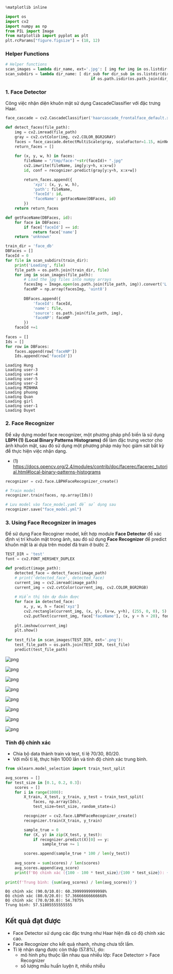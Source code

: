 

```python
%matplotlib inline

import os
import cv2
import numpy as np
from PIL import Image
from matplotlib import pyplot as plt
plt.rcParams["figure.figsize"] = (18, 12)
```

### Helper Functions


```python
# Helper functions
scan_images = lambda dir_name, ext='.jpg': [ img for img in os.listdir(dir_name) if img.endswith(ext) ]
scan_subdirs = lambda dir_name: [ dir_sub for dir_sub in os.listdir(dir_name) 
                                     if os.path.isdir(os.path.join(dir_name, dir_sub)) ]

```

### 1. Face Detector

Công việc nhận diện khuôn mặt sử dụng CascadeClassifier với đặc trưng Haar.


```python
face_cascade = cv2.CascadeClassifier('haarcascade_frontalface_default.xml')
```


```python
def detect_faces(file_path):
    img = cv2.imread(file_path)
    gray = cv2.cvtColor(img, cv2.COLOR_BGR2GRAY)
    faces = face_cascade.detectMultiScale(gray, scaleFactor=1.15, minNeighbors=15)
    return_faces = []
    
    for (x, y, w, h) in faces:
        fileName = "/tmp/face-"+str(faceId)+ ".jpg"
        cv2.imwrite(fileName, img[y:y+h, x:x+w])
        id, conf = recognizer.predict(gray[y:y+h, x:x+w])

        return_faces.append({
            'xyz': (x, y, w, h),
            'path': fileName,
            'faceId': id,
            'faceName': getFaceName(DBFaces, id)
        })
    return return_faces

def getFaceName(DBFaces, id):
    for face in DBFaces:
        if face['faceId'] == id:
            return face['name']
    return 'unknown'
```


```python
train_dir = 'face_db'
DBFaces = []
faceId = 0
for file in scan_subdirs(train_dir):
    print('Loading', file)
    file_path = os.path.join(train_dir, file)
    for img in scan_images(file_path):
        # Load the jpg files into numpy arrays
        facesImg = Image.open(os.path.join(file_path, img)).convert('L')
        faceNP = np.array(facesImg, 'uint8')
        
        DBFaces.append({
            'faceId': faceId,
            'name': file,
            'source': os.path.join(file_path, img),
            'faceNP': faceNP
        })
    faceId +=1
        
faces = []
Ids = []
for row in DBFaces:
    faces.append(row['faceNP'])
    Ids.append(row['faceId'])
```

    Loading Hung
    Loading user-3
    Loading user-4
    Loading user-5
    Loading user-2
    Loading MINHHA
    Loading phuong
    Loading Quan
    Loading girl
    Loading user-1
    Loading Duyet


### 2. Face Recognizer

Để xây dựng model face recognizer, một phương pháp phổ biến là sử dụng **LBPH (1) (Local Binary Patterns Histograms)** để làm đặc trưng vector cho ảnh khuôn mặt, sau đó sử dụng một phương pháp máy học giám sát bất kỳ để thực hiện việc nhận dạng. 

- (1) https://docs.opencv.org/2.4/modules/contrib/doc/facerec/facerec_tutorial.html#local-binary-patterns-histograms



```python
recognizer = cv2.face.LBPHFaceRecognizer_create()
```


```python
# Train model
recognizer.train(faces, np.array(Ids))

# Lưu model vào face_model.yaml để sử dụng sau
recognizer.save("face_model.yml")
```

### 3. Using Face Recognizer in images

Để sử dụng Face Recoginer model, kết hợp module **Face Detector** để xác định vị trí khuôn mặt trong ảnh, sau đó sử dụng **Face Recognizer** để predict khuôn mặt là ai dựa trên model đã train ở bước 2.


```python
TEST_DIR = 'test'
font = cv2.FONT_HERSHEY_DUPLEX

def predict(image_path):
    detected_face = detect_faces(image_path)
    # print('detected_face', detected_face)
    current_img = cv2.imread(image_path)
    current_img = cv2.cvtColor(current_img, cv2.COLOR_BGR2RGB) 
    
    # Hiển thị tên dự đoán được
    for face in detected_face:
        x, y, w, h = face['xyz']
        cv2.rectangle(current_img, (x, y), (x+w, y+h), (255, 0, 0), 5)
        cv2.putText(current_img, face['faceName'], (x, y + h + 20), font, 1, (255, 255, 255), 1)
        
    plt.imshow(current_img)
    plt.show()
    
for test_file in scan_images(TEST_DIR, ext='.png'):
    test_file_path = os.path.join(TEST_DIR, test_file)
    predict(test_file_path)
```


![png](output_11_0.png)



![png](output_11_1.png)



![png](output_11_2.png)



![png](output_11_3.png)



![png](output_11_4.png)



![png](output_11_5.png)



![png](output_11_6.png)



![png](output_11_7.png)


### Tính độ chính xác

- Chia bộ data thành train và test, tỉ lệ 70/30, 80/20.
- Với mỗi tỉ lệ, thực hiện 1000 lần và tính độ chính xác trung bình.


```python
from sklearn.model_selection import train_test_split

avg_scores = []
for test_size in [0.1, 0.2, 0.3]:
    scores = []
    for i in range(1000):
        X_train, X_test, y_train, y_test = train_test_split(
            faces, np.array(Ids),
            test_size=test_size, random_state=i)

        recognizer = cv2.face.LBPHFaceRecognizer_create()
        recognizer.train(X_train, y_train)

        sample_true = 0
        for (X, y) in zip(X_test, y_test):
            if recognizer.predict(X)[0] == y:
                sample_true += 1

        scores.append(sample_true * 100 / len(y_test))
    
    avg_score = sum(scores) / len(scores)
    avg_scores.append(avg_score)
    print(f'Độ chính xác ({100 - 100 * test_size}/{100 * test_size}): {avg_score}%')
    
print(f'Trung bình: {sum(avg_scores) / len(avg_scores)}')
```

    Độ chính xác (90.0/10.0): 60.39999999999998%
    Độ chính xác (80.0/20.0): 57.36666666666668%
    Độ chính xác (70.0/30.0): 54.7875%
    Trung bình: 57.51805555555555


## Kết quả đạt được
 - Face Detector sử dụng các đặc trưng như Haar hiện đã có độ chính xác cao.
 - Face Recognizer cho kết quả nhanh, nhưng chưa tốt lắm.
 - Tỉ lệ nhận dạng được còn thấp (57.8%), do:
      - mô hình phụ thuộc lẫn nhau qua nhiều lớp: Face Detectorr > Face Recognizer
      - số lượng mẫu huấn luyện ít, nhiều nhiễu
